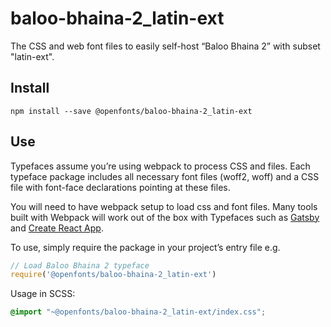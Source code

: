 
# baloo-bhaina-2_latin-ext

The CSS and web font files to easily self-host “Baloo Bhaina 2” with subset "latin-ext".

## Install

`npm install --save @openfonts/baloo-bhaina-2_latin-ext`

## Use

Typefaces assume you’re using webpack to process CSS and files. Each typeface
package includes all necessary font files (woff2, woff) and a CSS file with
font-face declarations pointing at these files.

You will need to have webpack setup to load css and font files. Many tools built
with Webpack will work out of the box with Typefaces such as [Gatsby](https://github.com/gatsbyjs/gatsby)
and [Create React App](https://github.com/facebookincubator/create-react-app).

To use, simply require the package in your project’s entry file e.g.

```javascript
// Load Baloo Bhaina 2 typeface
require('@openfonts/baloo-bhaina-2_latin-ext')
```

Usage in SCSS:
```scss
@import "~@openfonts/baloo-bhaina-2_latin-ext/index.css";
```
